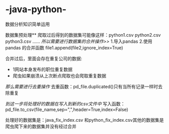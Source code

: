 # -java-python-
数据分析知识简单运用

数据集预处理**
爬取过后得到的数据集可能像这样：python1.csv python2.csv python3.csv  ...... *所以需要进行数据集的合并操作>>*
 1.导入pandas
 2.使用pandas 的合并函数  file1.append(file2,ignore_index=True)


 合并过后，里面会存在重复公司的数据: 
 

 - 1网站本身发布的职位重复数据
 - 爬虫如果崩溃从上次断点爬取也会爬取重复数据

*那么需要进行去重操作*
去重函数：pd_file.duplicated()只有当所有记录一样时去除重复

*到这一步将处理好的数据在写入到新的csv文件中*
写入函数：pd_file.to_csv(file_name,sep=",",header=True,index=False)

处理好的数据集是：java_fix_index.csv 和python_fix_index.csv其他的数据集是爬虫爬下来的数据集并没有经过合并
